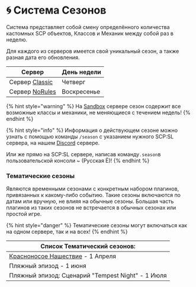 # 🌀 Система Сезонов

Система представляет собой смену определённого количества кастомных SCP объектов, Классов и Механик между собой раз в неделю.

Для каждого из серверов имеется свой уникальный сезон, а также разная дата его обновления.

| Сервер                                           | День недели  |
| ------------------------------------------------ | ------------ |
| Сервер [Classic](../../servers/scpsl-classic.md) | Четверг      |
| Сервер [NoRules](../../servers/scpsl-norules.md) | Воскресенье  |

{% hint style="warning" %}
На [Sandbox](../../servers/scpsl-sandbox.md) сервере сезон содержит все возможные классы и механики, не меняющиеся с течением недель!
{% endhint %}

{% hint style="info" %}
Информация о действующем сезоне можно узнать с помощью команды `/season` с указанием нужного SCP:SL сервера, на нашем [Discord](https://discord.com/invite/376sEKP2tX) сервере.

Или же прямо на SCP:SL сервере, написав команду`.season`в пользовательской консоли \~ (Русская Ё)!
{% endhint %}

### Тематические сезоны

Являются временными сезонами с конкретным набором плагинов, привязанных к какому-либо событию. Такие сезоны включаются по датам или вручную, не влияя на обычные сезоны. Большая часть плагинов из таких сезонов не встречается в обычных сезонах или простой игре.

{% hint style="danger" %}
Тематические сезоны могут включаться как на одном сервере, так и на всех!
{% endhint %}

| Список Тематический сезонов:                                                               |
| ------------------------------------------------------------------------------------------ |
| [Красноносое Нашествие](../custom-classes/custom-teams/childs-of-honkmother.md) - 1 Апреля |
| Пляжный эпизод - 1 июня                                                                    |
| Пляжный эпизод: Сценарий "Tempest Night" - 1 Июля                                          |
